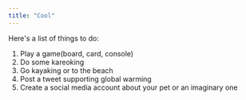 ```yaml
---
title: "Cool"
---
```


Here's a list of things to do:

1. Play a game(board, card, console)
2. Do some kareoking
3. Go kayaking or to the beach
4. Post a tweet supporting global warming
5. Create a social media account about your pet or an imaginary one